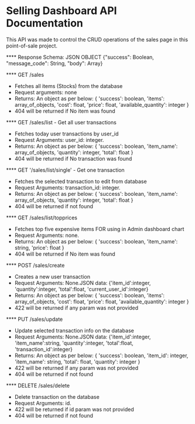 # Selling Dashboard API Documentation

This API was made to control the CRUD operations of the sales page in this point-of-sale project.

**** Response Schema: JSON OBJECT {"success": Boolean, "message_code": String, "body": Array} 

**** GET /sales  

* Fetches all items (Stocks) from the database
* Request arguments: none
* Returns: An object as per below: { 'success': boolean, 'items': array_of_objects, 'cost': float, 'price': float, 'available_quantity': integer }
* 404 will be returned if No item was found

**** GET /sales/list - Get all user transactions

* Fetches today user transactions by user_id
* Request Arguments: user_id: integer.
* Returns: An object as per below: { 'success': boolean, 'item_name': array_of_objects, 'quantity': integer, 'total': float }
* 404 will be returned if No transaction was found

**** GET '/sales/list/single' - Get one transaction 

* Fetches the selected transaction to edit from database
* Request Arguments: transaction_id: integer.
* Returns: An object as per below: { 'success': boolean, 'item_name': array_of_objects, 'quantity': integer, 'total': float }
* 404 will be returned if not found

**** GET /sales/list/topprices

* Fetches top five expensive items FOR using in Admin dashboard chart
* Request Arguments: none.
* Returns: An object as per below: { 'success': boolean, 'item_name': string, 'price': float }
* 404 will be returned if No item was found

**** POST /sales/create 

* Creates a new user transaction 
* Request Arguments: None.JSON data: {'item_id':integer, 'quantity':integer, 'total':float, 'current_user_id':integer}
* Returns: An object as per below: { 'success': boolean, 'items': array_of_objects, 'cost': float, 'price': float, 'available_quantity': integer }
* 422 will be returned if any param was not provided

**** PUT /sales/update

* Update selected transaction info on the database
* Request Arguments: None.JSON data: {'item_id':integer, 'item_name':string, 'quantity':integer, 'total':float, 'transaction_id':integer}
* Returns: An object as per below: { 'success': boolean, 'item_id': integer, 'item_name': string, 'total': float, 'quantity': integer }
* 422 will be returned if any param was not provided
* 404 will be returned if not found

**** DELETE /sales/delete

* Delete transaction on the database
* Request Arguments: id.
* 422 will be returned if id param was not provided
* 404 will be returned if not found
